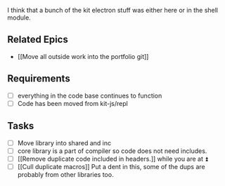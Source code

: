  I think that a bunch of the kit electron stuff was either here or in the shell module.
 
## Related Epics
- [[Move all outside work into the portfolio git]]
## Requirements

- [ ] everything in the code base continues to function 
- [ ] Code has been moved from kit-js/repl

## Tasks

- [ ] Move library into shared and inc
- [ ] core library is a part of compiler so code does not need includes.
- [ ] [[Remove duplicate code included in headers.]] while you are at ⏫
- [ ] [[Cull duplicate macros]] Put a dent in this, some of the dups are probably from other libraries too.